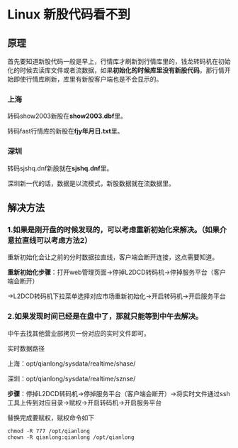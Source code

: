 # Linux 新股代码看不到

## 原理

首先要知道新股代码一般是早上，行情库才刷新到行情库里的，钱龙转码机在初始化的时候去读库文件或者流数据，如果**初始化的时候库里没有新股代码**，那行情开始即使行情库刷新，库里有新股客户端也是不会显示的。

### 上海
转码show2003新股在**show2003.dbf**里。

转码fast行情库的新股在**fjy年月日.txt**里。

### 深圳

转码sjshq.dnf新股就在**sjshq.dnf**里。

深圳新一代的话，数据是以流模式，新股数据就在流数据里。

## 解决方法

### 1.如果是刚开盘的时候发现的，可以考虑重新初始化来解决。（如果介意拉直线可以考虑方法2）

重新初始化会让之前的分时数据拉直线，客户端会断开连接，这点需要知道。

**重新初始化步骤**：打开web管理页面→停掉L2DCD转码机→停掉服务平台（客户端会断开）

→L2DCD转码机下拉菜单选择对应市场重新初始化→开启转码机→开启服务平台


### 2.如果发现时间已经是在盘中了，那就只能等到中午去解决。

中午去找其他营业部拷贝一份对应的实时文件即可。

实时数据路径 

上海：opt/qianlong/sysdata/realtime/shase/

深圳：opt/qianlong/sysdata/realtime/sznse/

**步骤**：停掉L2DCD转码机→停掉服务平台（客户端会断开）→将实时文件通过ssh工具上传到对应目录→赋权→开启转码机→开启服务平台

替换完成要赋权，赋权命令如下
```
chmod -R 777 /opt/qianlong
chown -R qianlong:qianlong /opt/qianlong
```
